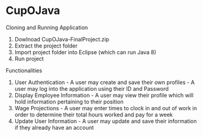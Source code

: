 # CupOJava

Cloning and Running Application
  1. Dowlnoad CupOJava-FinalProject.zip
  2. Extract the project folder
  2. Import project folder into Eclipse (which can run Java 8)
  3. Run project
  
Functionalities
  1. User Authentication
    - A user may create and save their own profiles
    - A user may log into the application using their ID and Password
  2. Display Employee Information
    - A user may view their profile which will hold information pertaining to their position
  3. Wage Projections
    - A user may enter times to clock in and out of work in order to determine their total hours worked and pay for a week
  4. Update User Information
    - A user may update and save their information if they already have an account
